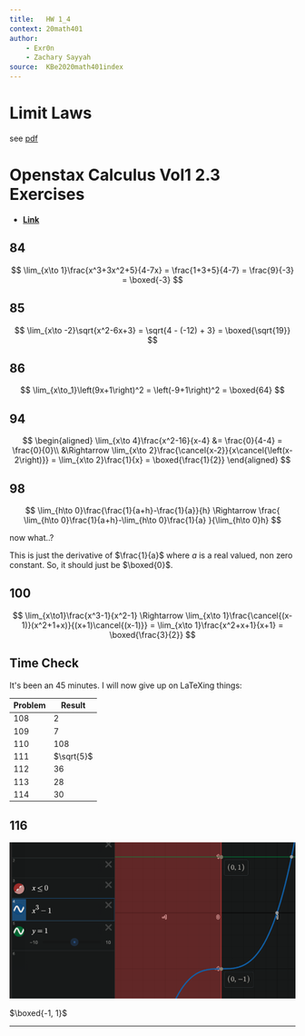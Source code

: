 ```yaml
---
title:   HW 1_4
context: 20math401
author:  
	- Exr0n
	- Zachary Sayyah
source:  KBe2020math401index
---
```


# Limit Laws
see [pdf](KBe20math401srcLimitLawsBrainstorm.pdf)

# Openstax Calculus Vol1 2.3 Exercises
- [**Link**](https://openstax.org/books/calculus-volume-1/pages/2-3-the-limit-laws)

## 84
$$
\lim_{x\to 1}\frac{x^3+3x^2+5}{4-7x} = \frac{1+3+5}{4-7} = \frac{9}{-3} = \boxed{-3}
$$

## 85
$$
\lim_{x\to -2}\sqrt{x^2-6x+3} = \sqrt{4 - (-12) + 3} = \boxed{\sqrt{19}}
$$

## 86
$$
\lim_{x\to_1}\left(9x+1\right)^2 = \left(-9+1\right)^2 = \boxed{64}
$$

## 94
$$
\begin{aligned}
\lim_{x\to 4}\frac{x^2-16}{x-4} &= \frac{0}{4-4} = \frac{0}{0}\\
&\Rightarrow \lim_{x\to 2}\frac{\cancel{x-2}}{x\cancel{\left(x-2\right)}} = \lim_{x\to 2}\frac{1}{x} = \boxed{\frac{1}{2}}
\end{aligned}
$$

## 98

$$
\lim_{h\to 0}\frac{\frac{1}{a+h}-\frac{1}{a}}{h} \Rightarrow \frac{ \lim_{h\to 0}\frac{1}{a+h}-\lim_{h\to 0}\frac{1}{a} }{\lim_{h\to 0}h}
$$

now what..?

This is just the derivative of $\frac{1}{a}$ where $a$ is a real valued, non zero constant. So, it should just be $\boxed{0}$.

## 100
$$
\lim_{x\to1}\frac{x^3-1}{x^2-1} \Rightarrow \lim_{x\to 1}\frac{\cancel{(x-1)}(x^2+1+x)}{(x+1)\cancel{(x-1)}} = \lim_{x\to 1}\frac{x^2+x+1}{x+1} = \boxed{\frac{3}{2}}
$$

## Time Check
It's been an 45 minutes. I will now give up on LaTeXing things:

| Problem | Result |
|---------|--------|
| 108 | 2			|
| 109 | 7			|
| 110 | 108			|
| 111 | $\sqrt{5}$	|
| 112 | 36 |
| 113 | 28 |
| 114 | 30 |

## 116
![](KBe20math401src1u4p116graph.png) 

$\boxed{-1, 1}$

---


